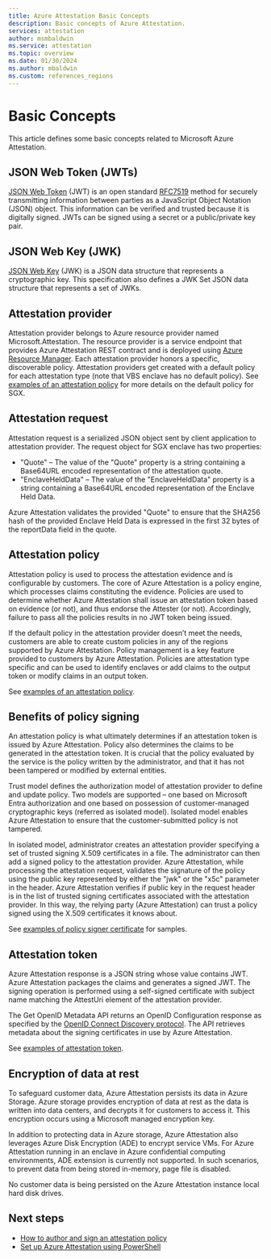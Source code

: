 ```yaml
---
title: Azure Attestation Basic Concepts
description: Basic concepts of Azure Attestation.
services: attestation
author: msmbaldwin
ms.service: attestation
ms.topic: overview
ms.date: 01/30/2024
ms.author: mbaldwin
ms.custom: references_regions
---
```


# Basic Concepts

This article defines some basic concepts related to Microsoft Azure Attestation.

## JSON Web Token (JWTs)

[JSON Web Token](../active-directory/develop/security-tokens.md#json-web-tokens-and-claims) (JWT) is an open standard [RFC7519](https://tools.ietf.org/html/rfc7519) method for securely transmitting information between parties as a JavaScript Object Notation (JSON) object. This information can be verified and trusted because it is digitally signed. JWTs can be signed using a secret or a public/private key pair.

## JSON Web Key (JWK)

[JSON Web Key](https://tools.ietf.org/html/rfc7517) (JWK) is a JSON data structure that represents a cryptographic key. This specification also defines a JWK Set JSON data structure that represents a set of JWKs.

## Attestation provider

Attestation provider belongs to Azure resource provider named Microsoft.Attestation. The resource provider is a service endpoint that provides Azure Attestation REST contract and is deployed using [Azure Resource Manager](../azure-resource-manager/management/overview.md). Each attestation provider honors a specific, discoverable policy. Attestation providers get created with a default policy for each attestation type (note that VBS enclave has no default policy). See [examples of an attestation policy](policy-examples.md) for more details on the default policy for SGX.

## Attestation request

Attestation request is a serialized JSON object sent by client application to attestation provider. 
The request object for SGX enclave has two properties:
- "Quote" – The value of the "Quote" property is a string containing a Base64URL encoded representation of the attestation quote.
- "EnclaveHeldData" – The value of the "EnclaveHeldData" property is a string containing a Base64URL encoded representation of the Enclave Held Data.

Azure Attestation validates the provided "Quote" to ensure that the SHA256 hash of the provided Enclave Held Data is expressed in the first 32 bytes of the reportData field in the quote.

## Attestation policy

Attestation policy is used to process the attestation evidence and is configurable by customers. The core of Azure Attestation is a policy engine, which processes claims constituting the evidence. Policies are used to determine whether Azure Attestation shall issue an attestation token based on evidence (or not), and thus endorse the Attester (or not). Accordingly, failure to pass all the policies results in no JWT token being issued.

If the default policy in the attestation provider doesn’t meet the needs, customers are able to create custom policies in any of the regions supported by Azure Attestation. Policy management is a key feature provided to customers by Azure Attestation. Policies are attestation type specific and can be used to identify enclaves or add claims to the output token or modify claims in an output token.

See [examples of an attestation policy](policy-examples.md).

## Benefits of policy signing

An attestation policy is what ultimately determines if an attestation token is issued by Azure Attestation. Policy also determines the claims to be generated in the attestation token. It is crucial that the policy evaluated by the service is the policy written by the administrator, and that it has not been tampered or modified by external entities.

Trust model defines the authorization model of attestation provider to define and update policy. Two models are supported – one based on Microsoft Entra authorization and one based on possession of customer-managed cryptographic keys (referred as isolated model).  Isolated model enables Azure Attestation to ensure that the customer-submitted policy is not tampered.

In isolated model, administrator creates an attestation provider specifying a set of trusted signing X.509 certificates in a file. The administrator can then add a signed policy to the attestation provider. Azure Attestation, while processing the attestation request, validates the signature of the policy using the public key represented by either the "jwk" or the "x5c" parameter in the header.  Azure Attestation verifies if public key in the request header is in the list of trusted signing certificates associated with the attestation provider. In this way, the relying party (Azure Attestation) can trust a policy signed using the X.509 certificates it knows about.

See [examples of policy signer certificate](policy-signer-examples.md) for samples.

## Attestation token

Azure Attestation response is a JSON string whose value contains JWT. Azure Attestation packages the claims and generates a signed JWT. The signing operation is performed using a self-signed certificate with subject name matching the AttestUri element of the attestation provider.

The Get OpenID Metadata API returns an OpenID Configuration response as specified by the [OpenID Connect Discovery protocol](https://openid.net/specs/openid-connect-discovery-1_0.html#ProviderConfig). The API retrieves metadata about the signing certificates in use by Azure Attestation.

See [examples of attestation token](attestation-token-examples.md).

## Encryption of data at rest

To safeguard customer data, Azure Attestation persists its data in Azure Storage. Azure storage provides encryption of data at rest as the data is written into data centers, and decrypts it for customers to access it. This encryption occurs using a Microsoft managed encryption key. 

In addition to protecting data in Azure storage,  Azure Attestation also leverages Azure Disk Encryption (ADE) to encrypt service VMs. For Azure Attestation running in an enclave in Azure confidential computing environments, ADE extension is currently not supported. In such scenarios, to prevent data from being stored in-memory, page file is disabled. 

No customer data is being persisted on the Azure Attestation instance local hard disk drives.


## Next steps

- [How to author and sign an attestation policy](author-sign-policy.md)
- [Set up Azure Attestation using PowerShell](quickstart-powershell.md)
